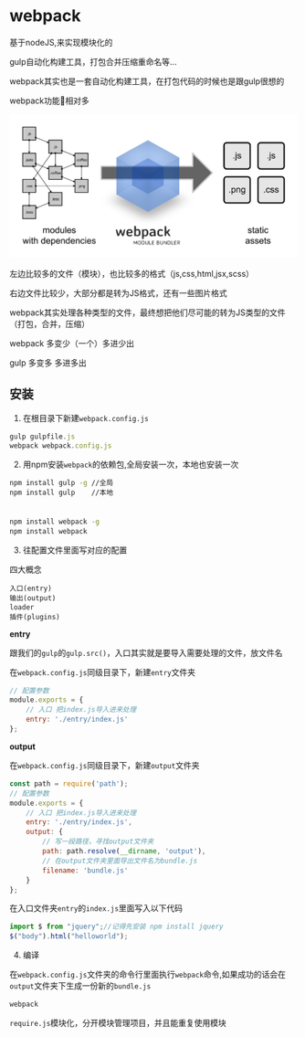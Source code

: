 # webpack

基于nodeJS,来实现模块化的

gulp自动化构建工具，打包合并压缩重命名等...

webpack其实也是一套自动化构建工具，在打包代码的时候也是跟gulp很想的

webpack功能相对多

<img src="what-is-webpack.png" />

左边比较多的文件（模块），也比较多的格式（js,css,html,jsx,scss）

右边文件比较少，大部分都是转为JS格式，还有一些图片格式

webpack其实处理各种类型的文件，最终想把他们尽可能的转为JS类型的文件（打包，合并，压缩）

webpack 多变少（一个）多进少出

gulp 多变多 多进多出

## 安装


1. 在根目录下新建`webpack.config.js`
```js
gulp gulpfile.js
webpack webpack.config.js
```
2. 用npm安装`webpack`的依赖包,全局安装一次，本地也安装一次

```bash
npm install gulp -g //全局
npm install gulp    //本地


npm install webpack -g
npm install webpack
```

3. 往配置文件里面写对应的配置

四大概念

```
入口(entry)
输出(output)
loader
插件(plugins)
```

**entry**

跟我们的`gulp`的`gulp.src()`，入口其实就是要导入需要处理的文件，放文件名

在`webpack.config.js`同级目录下，新建`entry`文件夹
```js
// 配置参数
module.exports = {
    // 入口 把index.js导入进来处理
    entry: './entry/index.js'
};
```

**output**

在`webpack.config.js`同级目录下，新建`output`文件夹
```js
const path = require('path');
// 配置参数
module.exports = {
    // 入口 把index.js导入进来处理
    entry: './entry/index.js',
    output: {
        // 写一段路径，寻找output文件夹
        path: path.resolve(__dirname, 'output'),
        // 在output文件夹里面导出文件名为bundle.js
        filename: 'bundle.js'
    }
};
```

在入口文件夹`entry`的`index.js`里面写入以下代码
```js
import $ from "jquery";//记得先安装 npm install jquery
$("body").html("helloworld");
```

4. 编译

在`webpack.config.js`文件夹的命令行里面执行`webpack`命令,如果成功的话会在`output`文件夹下生成一份新的`bundle.js`
```js
webpack
```
`require.js`模块化，分开模块管理项目，并且能重复使用模块
